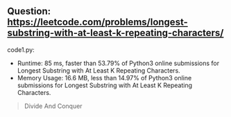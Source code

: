 ## Question: https://leetcode.com/problems/longest-substring-with-at-least-k-repeating-characters/

code1.py:
* Runtime: 85 ms, faster than 53.79% of Python3 online submissions for Longest Substring with At Least K Repeating Characters.
* Memory Usage: 16.6 MB, less than 14.97% of Python3 online submissions for Longest Substring with At Least K Repeating Characters.
> Divide And Conquer